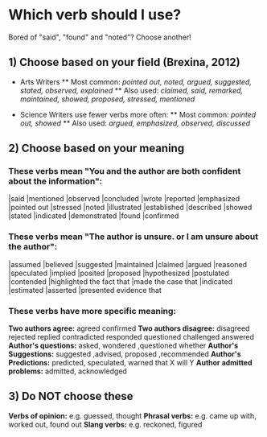 
# Which verb should I use?
Bored of "said", "found" and "noted"? Choose another!
## 1) Choose based on your field (Brexina, 2012)
* Arts Writers
** Most common: _pointed out, noted, argued, suggested, stated, observed, explained_
** Also used: _claimed, said, remarked, maintained, showed, proposed, stressed, mentioned_

* Science Writers use fewer verbs more often:
** Most common:  _pointed out, showed_
** Also used:    _argued, emphasized, observed, discussed_

## 2) Choose based on your meaning
### These verbs mean "You and the author are both confident about the information":
|said            |mentioned      |observed       |concluded  |wrote
|reported        |emphasized         |pointed out        |stressed   |noted
|illustrated     |established        |described      |showed
|stated          |indicated      |demonstrated   |found      |confirmed

### These verbs mean "The author is unsure. or I am unsure about the author":
|assumed                 |believed       |suggested      |maintained |claimed
|argued                  |reasoned       |speculated     |implied    |posited
|proposed                |hypothesized   |postulated     |contended  |highlighted the fact that
|made the case that      |indicated      |estimated      |asserted   |presented evidence that

### These verbs have more specific meaning:
__Two authors agree:__     agreed   confirmed
__Two authors disagree:__    disagreed  rejected    replied     contradicted
                                responded   questioned  challenged  answered
__Author's questions:__     asked, wondered ,questioned whether
__Author's Suggestions:__   suggested ,advised, proposed ,recommended
__Author's Predictions:__   predicted, speculated, warned that X will Y
__Author admitted problems:__    admitted, acknowledged

## 3) Do NOT choose these
__Verbs of opinion:__  e.g. guessed, thought
__Phrasal verbs:__      e.g. came up with, worked out, found out
__Slang verbs:__        e.g. reckoned, figured
